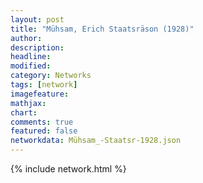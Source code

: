 ```yaml
---
layout: post
title: "Mühsam, Erich Staatsräson (1928)"
author:
description:
headline:
modified:
category: Networks
tags: [network]
imagefeature: 
mathjax: 
chart: 
comments: true
featured: false
networkdata: Mühsam_-Staatsr-1928.json
---
```

{% include network.html %}
